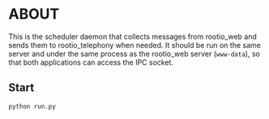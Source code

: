 # ABOUT

This is the scheduler daemon that collects messages from rootio_web and sends them to rootio_telephony when needed. It should be run on the same server and under the same process as the rootio_web server (`www-data`), so that both applications can access the IPC socket.

## Start

`python run.py`